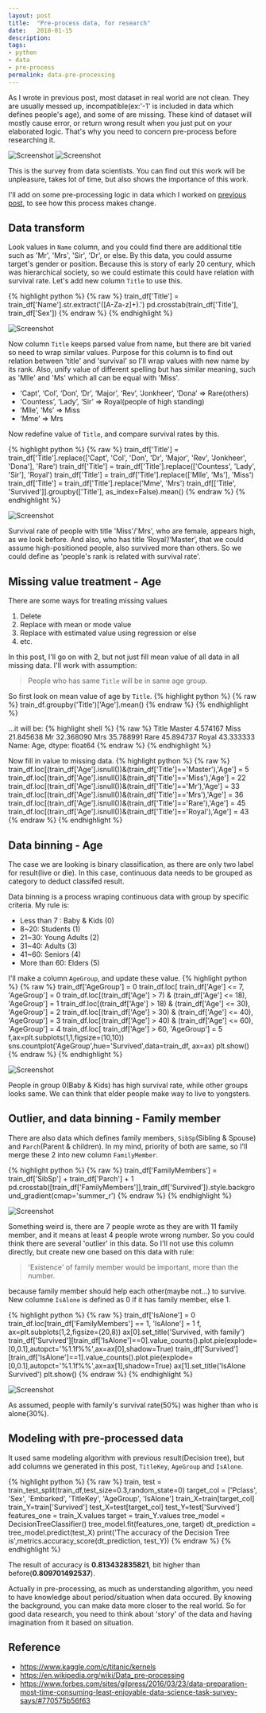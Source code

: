```yaml
---
layout: post
title:  "Pre-process data, for research"
date:   2018-01-15
description: 
tags:
- python
- data
- pre-process
permalink: data-pre-processing
---
```



As I wrote in previous post, most dataset in real world are not clean. They are usually messed up, incompatible(ex:'-1' is included in data which defines people's age), and some of are missing. These kind of dataset will mostly cause error, or return wrong result when you just put on your elaborated logic. That's why you need to concern pre-process before researching it.

![Screenshot](/assets/post_img/data-pre-processing/data-pre-process-enjoyable.png)
![Screenshot](/assets/post_img/data-pre-processing/data-pre-process-spend-time.png)

This is the survey from data scientists. You can find out this work will be unpleasure, takes lot of time, but also shows the importance of this work.

I'll add on some pre-processing logic in data which I worked on [previous post](http://kination.github.io/first-kaggle-research), to see how this process makes change.


## Data transform
Look values in `Name` column, and you could find there are additional title such as 'Mr', 'Mrs', 'Sir', 'Dr', or else. By this data, you could assume target's gender or position. Because this is story of early 20 century, which was hierarchical society, so we could estimate this could have relation with survival rate. Let's add new column `Title` to use this.

{% highlight python %}
{% raw %}
train_df['Title'] = train_df['Name'].str.extract('([A-Za-z]+)\.')
pd.crosstab(train_df['Title'], train_df['Sex'])
{% endraw %}
{% endhighlight %}

![Screenshot](/assets/post_img/data-pre-processing/titanic-title-before.png)

Now column `Title` keeps parsed value from name, but there are bit varied so need to wrap similar values. Purpose for this column is to find out relation between 'title' and 'survival' so I'll wrap values with new name by its rank. 
Also, unify value of different spelling but has similar meaning, such as 'Mlle' and 'Ms' which all can be equal with 'Miss'.

- ‘Capt’, ‘Col’, ‘Don’, ‘Dr’, ‘Major’, ‘Rev’, ‘Jonkheer’, ‘Dona’ => Rare(others)
- ‘Countess’, ‘Lady’, ‘Sir’ => Royal(people of high standing)
- ‘Mlle’, ‘Ms’ => Miss
- ‘Mme’ => Mrs

Now redefine value of `Title`, and compare survival rates by this.

{% highlight python %}
{% raw %}
train_df['Title'] = train_df['Title'].replace(['Capt', 'Col', 'Don', 'Dr', 'Major', 'Rev', 'Jonkheer', 'Dona'], 'Rare')
train_df['Title'] = train_df['Title'].replace(['Countess', 'Lady', 'Sir'], 'Royal')
train_df['Title'] = train_df['Title'].replace(['Mlle', 'Ms'], 'Miss')
train_df['Title'] = train_df['Title'].replace('Mme', 'Mrs')
train_df[['Title', 'Survived']].groupby(['Title'], as_index=False).mean()
{% endraw %}
{% endhighlight %}

![Screenshot](/assets/post_img/data-pre-processing/titanic-title-survival.png)

Survival rate of people with title 'Miss'/'Mrs', who are female, appears high, as we look before. And also, who has title ‘Royal’/‘Master’, that we could assume high-positioned people, also survived more than others. So we could define as 'people's rank is related with survival rate'.


## Missing value treatment - Age
There are some ways for treating missing values

1. Delete
2. Replace with mean or mode value
3. Replace with estimated value using regression or else
4. etc.

In this post, I'll go on with 2, but not just fill mean value of all data in all missing data. 
I'll work with assumption:

> People who has same `Title` will be in same age group.

So first look on mean value of age by `Title`.
{% highlight python %}
{% raw %}
train_df.groupby('Title')['Age'].mean()
{% endraw %}
{% endhighlight %}

...it will be:
{% highlight shell %}
{% raw %}
Title
Master     4.574167
Miss      21.845638
Mr        32.368090
Mrs       35.788991
Rare      45.894737
Royal     43.333333
Name: Age, dtype: float64
{% endraw %}
{% endhighlight %}

Now fill in value to missing data.
{% highlight python %}
{% raw %}
train_df.loc[(train_df['Age'].isnull())&(train_df['Title']=='Master'),'Age'] = 5
train_df.loc[(train_df['Age'].isnull())&(train_df['Title']=='Miss'),'Age'] = 22
train_df.loc[(train_df['Age'].isnull())&(train_df['Title']=='Mr'),'Age'] = 33
train_df.loc[(train_df['Age'].isnull())&(train_df['Title']=='Mrs'),'Age'] = 36
train_df.loc[(train_df['Age'].isnull())&(train_df['Title']=='Rare'),'Age'] = 45
train_df.loc[(train_df['Age'].isnull())&(train_df['Title']=='Royal'),'Age'] = 43
{% endraw %}
{% endhighlight %}
 

## Data binning - Age
The case we are looking is binary classification, as there are only two label for result(live or die). In this case, continuous data needs to be grouped as category to deduct classifed result. 

Data binning is a process wraping continuous data with group by specific criteria.
My rule is:
- Less than 7 : Baby & Kids (0)
- 8~20: Students (1)
- 21~30: Young Adults (2)
- 31~40: Adults (3)
- 41~60: Seniors (4)
- More than 60: Elders (5)

I'll make a column `AgeGroup`, and update these value.
{% highlight python %}
{% raw %}
train_df['AgeGroup'] = 0
train_df.loc[ train_df['Age'] <= 7, 'AgeGroup'] = 0
train_df.loc[(train_df['Age'] > 7) & (train_df['Age'] <= 18), 'AgeGroup'] = 1
train_df.loc[(train_df['Age'] > 18) & (train_df['Age'] <= 30), 'AgeGroup'] = 2
train_df.loc[(train_df['Age'] > 30) & (train_df['Age'] <= 40), 'AgeGroup'] = 3
train_df.loc[(train_df['Age'] > 40) & (train_df['Age'] <= 60), 'AgeGroup'] = 4
train_df.loc[ train_df['Age'] > 60, 'AgeGroup'] = 5
f,ax=plt.subplots(1,1,figsize=(10,10))
sns.countplot('AgeGroup',hue='Survived',data=train_df, ax=ax)
plt.show()
{% endraw %}
{% endhighlight %}

![Screenshot](/assets/post_img/data-pre-processing/titanic-agegroup-survival.png)

People in group 0(Baby & Kids) has high survival rate, while other groups looks same. We can think that elder people make way to live to yongsters.


## Outlier, and data binning - Family member
There are also data which defines family members, `SibSp`(Sibling & Spouse) and `Parch`(Parent & children). In my mind, priority of both are same, so I'll merge these 2 into new column `FamilyMember`.

{% highlight python %}
{% raw %}
train_df['FamilyMembers'] = train_df['SibSp'] + train_df['Parch'] + 1
pd.crosstab([train_df['FamilyMembers']],train_df['Survived']).style.background_gradient(cmap='summer_r')
{% endraw %}
{% endhighlight %}

![Screenshot](/assets/post_img/data-pre-processing/titanic-family-member.png)

Something weird is, there are 7 people wrote as they are with 11 family member, and it means at least 4 people wrote wrong number. So you could think there are several 'outlier' in this data.
So I'll not use this column directly, but create new one based on this data with rule:

> 'Existence' of family member would be important, more than the number.

because family member should help each other(maybe not...) to survive. New columne `IsAlone` is defined as 0 if it has family member, else 1.

{% highlight python %}
{% raw %}
train_df['IsAlone'] = 0
train_df.loc[train_df['FamilyMembers'] == 1, 'IsAlone'] = 1
f, ax=plt.subplots(1,2,figsize=(20,8))
ax[0].set_title('Survived, with family')
train_df['Survived'][train_df['IsAlone']==0].value_counts().plot.pie(explode=[0,0.1],autopct='%1.1f%%',ax=ax[0],shadow=True)
train_df['Survived'][train_df['IsAlone']==1].value_counts().plot.pie(explode=[0,0.1],autopct='%1.1f%%',ax=ax[1],shadow=True)
ax[1].set_title('IsAlone Survived')
plt.show()
{% endraw %}
{% endhighlight %}

![Screenshot](/assets/post_img/data-pre-processing/titanic-isalone-survival.png)

As assumed, people with family's survival rate(50%) was higher than who is alone(30%).


## Modeling with pre-processed data
It used same modeling algorithm with previous result(Decision tree), but add columns we generated in this post, `TitleKey`, `AgeGroup` and `IsAlone`.

{% highlight python %}
{% raw %}
train, test = train_test_split(train_df,test_size=0.3,random_state=0)
target_col = ['Pclass', 'Sex', 'Embarked', 'TitleKey', 'AgeGroup', 'IsAlone']
train_X=train[target_col]
train_Y=train['Survived']
test_X=test[target_col]
test_Y=test['Survived']
features_one = train_X.values
target = train_Y.values
tree_model = DecisionTreeClassifier()
tree_model.fit(features_one, target)
dt_prediction = tree_model.predict(test_X)
print('The accuracy of the Decision Tree is',metrics.accuracy_score(dt_prediction, test_Y))
{% endraw %}
{% endhighlight %}

The result of accuracy is **0.813432835821**, bit higher than before(**0.809701492537**).

Actually in pre-processing, as much as understanding algorithm, you need to have knowledge about period/situation when data occured. By knowing the background, you can make data more closer to the real world. So for good data research, you need to think about 'story' of the data and having imagination from it based on situation.


## Reference
* https://www.kaggle.com/c/titanic/kernels
* https://en.wikipedia.org/wiki/Data_pre-processing
* https://www.forbes.com/sites/gilpress/2016/03/23/data-preparation-most-time-consuming-least-enjoyable-data-science-task-survey-says/#770575b56f63
